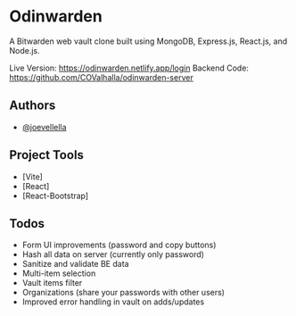 # Odinwarden

A Bitwarden web vault clone built using MongoDB, Express.js, React.js, and Node.js.

Live Version: https://odinwarden.netlify.app/login
Backend Code: https://github.com/COValhalla/odinwarden-server

## Authors

- [@joevellella](https://www.github.com/valhallaco)

## Project Tools

- [Vite]
- [React]
- [React-Bootstrap]

## Todos

- Form UI improvements (password and copy buttons)
- Hash all data on server (currently only password)
- Sanitize and validate BE data
- Multi-item selection
- Vault items filter
- Organizations (share your passwords with other users)
- Improved error handling in vault on adds/updates
